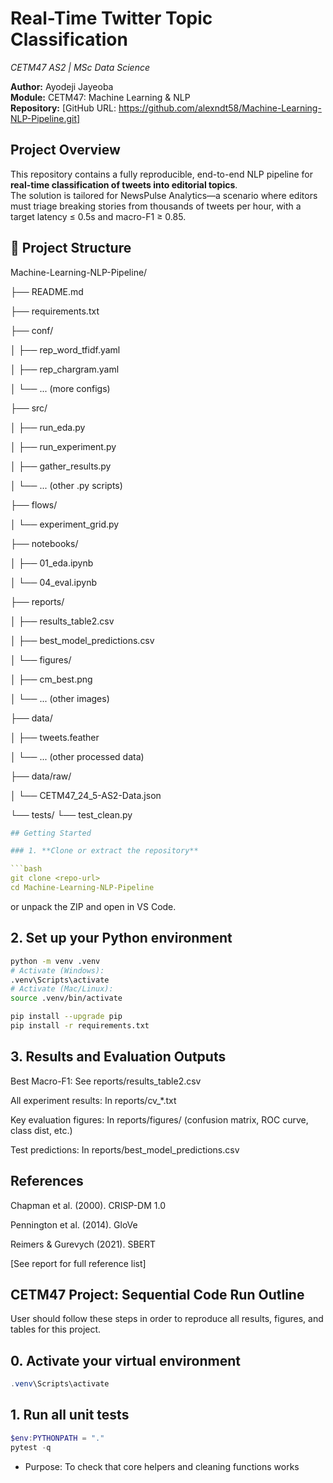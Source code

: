 # Real-Time Twitter Topic Classification  
*CETM47 AS2 | MSc Data Science*

**Author:** Ayodeji Jayeoba   
**Module:** CETM47: Machine Learning & NLP  
**Repository:** [GitHub URL: https://github.com/alexndt58/Machine-Learning-NLP-Pipeline.git]


##  Project Overview

This repository contains a fully reproducible, end-to-end NLP pipeline for **real-time classification of tweets into editorial topics**.  
The solution is tailored for NewsPulse Analytics—a scenario where editors must triage breaking stories from thousands of tweets per hour, with a target latency ≤ 0.5s and macro-F1 ≥ 0.85.


## 📁 Project Structure

Machine-Learning-NLP-Pipeline/

├── README.md            

├── requirements.txt        

├── conf/

│   ├── rep_word_tfidf.yaml

│   ├── rep_chargram.yaml

│   └── ... (more configs)

├── src/

│   ├── run_eda.py

│   ├── run_experiment.py

│   ├── gather_results.py

│   └── ... (other .py scripts)

├── flows/

│   └── experiment_grid.py

├── notebooks/

│   ├── 01_eda.ipynb

│   └── 04_eval.ipynb

├── reports/

│   ├── results_table2.csv

│   ├── best_model_predictions.csv

│   └── figures/

│       ├── cm_best.png

│       └── ... (other images)

├── data/

│   ├── tweets.feather

│   └── ... (other processed data)

├── data/raw/

│   └── CETM47_24_5-AS2-Data.json

└── tests/
    └── test_clean.py


```YAML
## Getting Started

### 1. **Clone or extract the repository**

```bash
git clone <repo-url>
cd Machine-Learning-NLP-Pipeline
```
or unpack the ZIP and open in VS Code.


## 2. Set up your Python environment

```bash
python -m venv .venv
# Activate (Windows):
.venv\Scripts\activate
# Activate (Mac/Linux):
source .venv/bin/activate

pip install --upgrade pip
pip install -r requirements.txt
```


## 3. Results and Evaluation Outputs
Best Macro-F1: See reports/results_table2.csv

All experiment results: In reports/cv_*.txt

Key evaluation figures: In reports/figures/ (confusion matrix, ROC curve, class dist, etc.)

Test predictions: In reports/best_model_predictions.csv


## References
Chapman et al. (2000). CRISP-DM 1.0

Pennington et al. (2014). GloVe

Reimers & Gurevych (2021). SBERT

[See report for full reference list]



## CETM47 Project: Sequential Code Run Outline

User should follow these steps in order to reproduce all results, figures, and tables for this project.

## 0. Activate your virtual environment

```powershell
.venv\Scripts\activate

```

## 1. Run all unit tests

```powershell
$env:PYTHONPATH = "."
pytest -q
```
- Purpose: To check that core helpers and cleaning functions works
